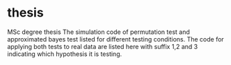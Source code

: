 # thesis
MSc degree thesis
The simulation code of permutation test and approximated bayes test listed for different testing conditions.
The code for applying both tests to real data are listed here with suffix 1,2 and 3 indicating which hypothesis it is testing.
